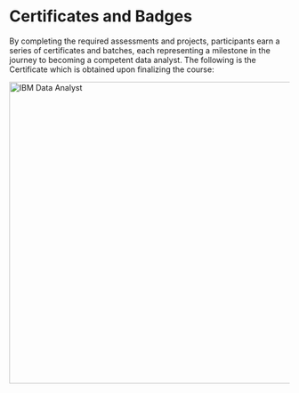 # Certificates and Badges

By completing the required assessments and projects, participants earn a series of certificates and batches, each representing a milestone in the journey to becoming a competent data analyst. The following is the Certificate which is obtained upon finalizing the course:


<img width="543" alt="IBM Data Analyst" src="https://github.com/JoshR1994/IBM_Data_Analyst_Course/assets/134487891/3d7281b7-4263-4d4d-bb44-310768295633">
